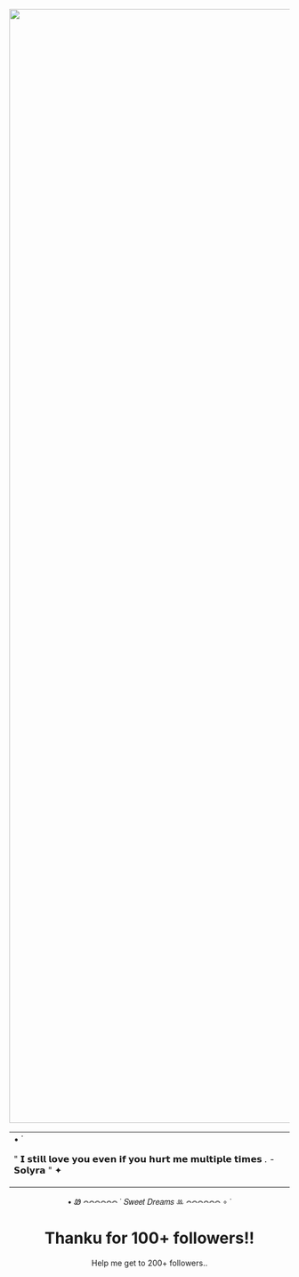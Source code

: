 
  <table>
    <tr>
<p align="center">
  <img src="https://avatars.githubusercontent.com/u/218754534?v=4" alt="RottingSunflower profile picture" width="2000"/>
</p>
      </td>
      <td>
       • ˙
        <p>
          " 𝗜 𝘀𝘁𝗶𝗹𝗹 𝗹𝗼𝘃𝗲 𝘆𝗼𝘂 𝗲𝘃𝗲𝗻 𝗶𝗳 𝘆𝗼𝘂 𝗵𝘂𝗿𝘁 𝗺𝗲 𝗺𝘂𝗹𝘁𝗶𝗽𝗹𝗲 𝘁𝗶𝗺𝗲𝘀 . - 𝗦𝗼𝗹𝘆𝗿𝗮 "
✦
        </p>
      </td>
    </tr>
  </table>

</div>

<p align="center"> • Ꮺ 𖤋𖤋𖤋𖤋𖤋𖤋 ˙ 𝑆𝑤𝑒𝑒𝑡 𝐷𝑟𝑒𝑎𝑚𝑠 ꔛ 𖤋𖤋𖤋𖤋𖤋𖤋 ∘ ˙

<h1 align="center">Thanku for 100+ followers!! 
</h1>
<p align="center">Help me get to 200+ followers.. 

